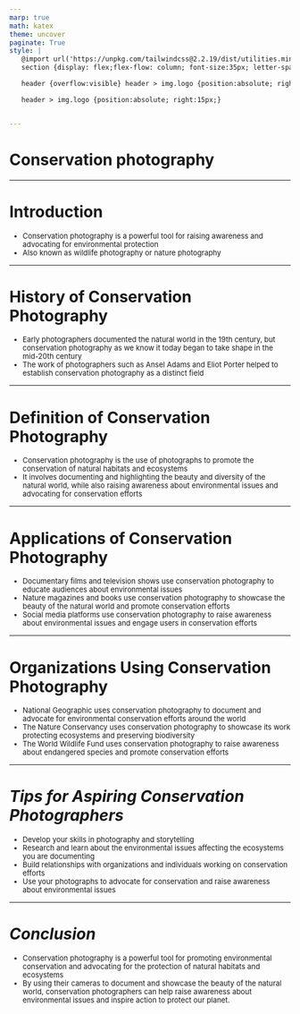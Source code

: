 ```yaml
---
marp: true
math: katex
theme: uncover
paginate: True
style: |
   @import url('https://unpkg.com/tailwindcss@2.2.19/dist/utilities.min.css');
   section {display: flex;flex-flow: column; font-size:35px; letter-spacing:1.4px;}

   header {overflow:visible} header > img.logo {position:absolute; right:15px;}

   header > img.logo {position:absolute; right:15px;}


---
```

<!-- backgroundColor: white -->
<!-- _class: lead -->

 # Conservation photography

---
<style scoped>p,li {font-size:0.92em}</style>

 # Introduction
- Conservation photography is a powerful tool for raising awareness and advocating for environmental protection
- Also known as wildlife photography or nature photography


---
<style scoped>p,li {font-size:0.92em}</style>

 # History of Conservation Photography
- Early photographers documented the natural world in the 19th century, but conservation photography as we know it today began to take shape in the mid-20th century
- The work of photographers such as Ansel Adams and Eliot Porter helped to establish conservation photography as a distinct field


---
<style scoped>p,li {font-size:0.92em}</style>

 # Definition of Conservation Photography
- Conservation photography is the use of photographs to promote the conservation of natural habitats and ecosystems
- It involves documenting and highlighting the beauty and diversity of the natural world, while also raising awareness about environmental issues and advocating for conservation efforts


---
<style scoped>p,li {font-size:0.88em}</style>

 # **Applications of Conservation Photography**

- Documentary films and television shows use conservation photography to educate audiences about environmental issues
- Nature magazines and books use conservation photography to showcase the beauty of the natural world and promote conservation efforts
- Social media platforms use conservation photography to raise awareness about environmental issues and engage users in conservation efforts

---
<style scoped>p,li {font-size:0.88em}</style>

 # Organizations Using Conservation Photography
- National Geographic uses conservation photography to document and advocate for environmental conservation efforts around the world
- The Nature Conservancy uses conservation photography to showcase its work protecting ecosystems and preserving biodiversity
- The World Wildlife Fund uses conservation photography to raise awareness about endangered species and promote conservation efforts


---
<style scoped>p,li {font-size:0.84em}</style>

 # _Tips for Aspiring Conservation Photographers_
- Develop your skills in photography and storytelling
- Research and learn about the environmental issues affecting the ecosystems you are documenting
- Build relationships with organizations and individuals working on conservation efforts
- Use your photographs to advocate for conservation and raise awareness about environmental issues


---
<style scoped>p,li {font-size:0.92em}</style>

 # _Conclusion_

- Conservation photography is a powerful tool for promoting environmental conservation and advocating for the protection of natural habitats and ecosystems
- By using their cameras to document and showcase the beauty of the natural world, conservation photographers can help raise awareness about environmental issues and inspire action to protect our planet.